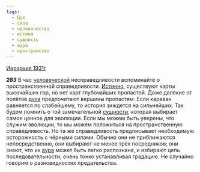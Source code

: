 ```yaml
---
tags:
  - Дух
  - сила
  - человечество
  - истина
  - сущность
  - аура
  - пространство
---
```


[Иерархия 1931г](/agni/1931)

___283___
В час [человеческой](/tag/#человечество) несправедливости вспоминайте о пространственной справедливости. [Истинно](/tag/#истина), существуют карты высочайших гор, но нет карт глубочайших пропастей. Даже далёкие от полётов [духа](/tag/#Дух) предпочитают вершины пропастям. Если караван равняется по слабейшему, то история зиждется на сильнейших. Так будем помнить о той замечательной [сущности](/tag/#сущность), которая выбирает самое ценное для эволюции. Если мы можем быть уверены, что служим эволюции, то мы можем положиться на пространственную справедливость. Но та же справедливость предписывает необходимую осторожность с чёрными силами. Обычно они не приближаются непосредственно, они выбирают не менее трёх посредников; они знают, что их [аура](/tag/#аура) может быть легко распознана, и избирают цепь последовательности, очень тонко устанавливая градацию. Не случайно говорим о разновидностях предательства.   

